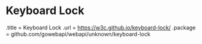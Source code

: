 # Keyboard Lock

.title = Keyboard Lock
.url = <https://w3c.github.io/keyboard-lock/>
.package = github.com/gowebapi/webapi/unknown/keyboard-lock

